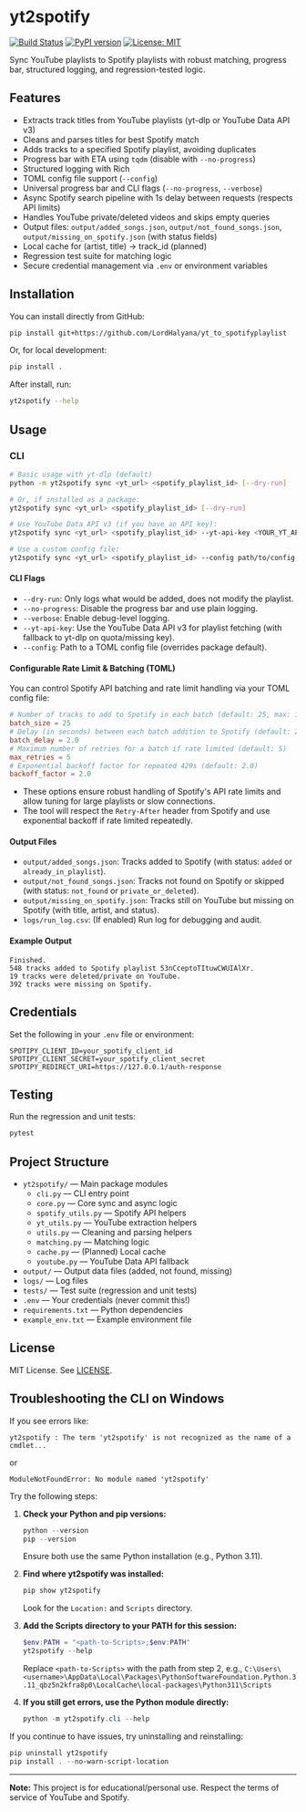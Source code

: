 # yt2spotify

[![Build Status](https://github.com/LordHalyana/yt_to_spotifyplaylist/actions/workflows/ci.yml/badge.svg)](https://github.com/LordHalyana/yt_to_spotifyplaylist/actions/workflows/ci.yml)
[![PyPI version](https://badge.fury.io/py/yt2spotify.svg)](https://badge.fury.io/py/yt2spotify)
[![License: MIT](https://img.shields.io/badge/License-MIT-yellow.svg)](LICENSE)

Sync YouTube playlists to Spotify playlists with robust matching, progress bar, structured logging, and regression-tested logic.

## Features

- Extracts track titles from YouTube playlists (yt-dlp or YouTube Data API v3)
- Cleans and parses titles for best Spotify match
- Adds tracks to a specified Spotify playlist, avoiding duplicates
- Progress bar with ETA using `tqdm` (disable with `--no-progress`)
- Structured logging with Rich
- TOML config file support (`--config`)
- Universal progress bar and CLI flags (`--no-progress`, `--verbose`)
- Async Spotify search pipeline with 1s delay between requests (respects API limits)
- Handles YouTube private/deleted videos and skips empty queries
- Output files: `output/added_songs.json`, `output/not_found_songs.json`, `output/missing_on_spotify.json` (with status fields)
- Local cache for (artist, title) → track_id (planned)
- Regression test suite for matching logic
- Secure credential management via `.env` or environment variables

## Installation

You can install directly from GitHub:

```bash
pip install git+https://github.com/LordHalyana/yt_to_spotifyplaylist
```

Or, for local development:

```bash
pip install .
```

After install, run:

```bash
yt2spotify --help
```

## Usage

### CLI

```sh
# Basic usage with yt-dlp (default)
python -m yt2spotify sync <yt_url> <spotify_playlist_id> [--dry-run]

# Or, if installed as a package:
yt2spotify sync <yt_url> <spotify_playlist_id> [--dry-run]

# Use YouTube Data API v3 (if you have an API key):
yt2spotify sync <yt_url> <spotify_playlist_id> --yt-api-key <YOUR_YT_API_KEY>

# Use a custom config file:
yt2spotify sync <yt_url> <spotify_playlist_id> --config path/to/config.toml
```

#### CLI Flags

- `--dry-run`: Only logs what would be added, does not modify the playlist.
- `--no-progress`: Disable the progress bar and use plain logging.
- `--verbose`: Enable debug-level logging.
- `--yt-api-key`: Use the YouTube Data API v3 for playlist fetching (with fallback to yt-dlp on quota/missing key).
- `--config`: Path to a TOML config file (overrides package default).

#### Configurable Rate Limit & Batching (TOML)

You can control Spotify API batching and rate limit handling via your TOML config file:

```toml
# Number of tracks to add to Spotify in each batch (default: 25, max: 100)
batch_size = 25
# Delay (in seconds) between each batch addition to Spotify (default: 2.0)
batch_delay = 2.0
# Maximum number of retries for a batch if rate limited (default: 5)
max_retries = 5
# Exponential backoff factor for repeated 429s (default: 2.0)
backoff_factor = 2.0
```

- These options ensure robust handling of Spotify's API rate limits and allow tuning for large playlists or slow connections.
- The tool will respect the `Retry-After` header from Spotify and use exponential backoff if rate limited repeatedly.

#### Output Files

- `output/added_songs.json`: Tracks added to Spotify (with status: `added` or `already_in_playlist`).
- `output/not_found_songs.json`: Tracks not found on Spotify or skipped (with status: `not_found` or `private_or_deleted`).
- `output/missing_on_spotify.json`: Tracks still on YouTube but missing on Spotify (with title, artist, and status).
- `logs/run_log.csv`: (If enabled) Run log for debugging and audit.

#### Example Output

```
Finished.
548 tracks added to Spotify playlist 53nCceptoTItuwCWUIAlXr.
19 tracks were deleted/private on YouTube.
392 tracks were missing on Spotify.
```

## Credentials

Set the following in your `.env` file or environment:

```
SPOTIPY_CLIENT_ID=your_spotify_client_id
SPOTIPY_CLIENT_SECRET=your_spotify_client_secret
SPOTIPY_REDIRECT_URI=https://127.0.0.1/auth-response
```

## Testing

Run the regression and unit tests:

```sh
pytest
```

## Project Structure

- `yt2spotify/` — Main package modules
  - `cli.py` — CLI entry point
  - `core.py` — Core sync and async logic
  - `spotify_utils.py` — Spotify API helpers
  - `yt_utils.py` — YouTube extraction helpers
  - `utils.py` — Cleaning and parsing helpers
  - `matching.py` — Matching logic
  - `cache.py` — (Planned) Local cache
  - `youtube.py` — YouTube Data API fallback
- `output/` — Output data files (added, not found, missing)
- `logs/` — Log files
- `tests/` — Test suite (regression and unit tests)
- `.env` — Your credentials (never commit this!)
- `requirements.txt` — Python dependencies
- `example_env.txt` — Example environment file

## License

MIT License. See [LICENSE](LICENSE).

## Troubleshooting the CLI on Windows

If you see errors like:

```
yt2spotify : The term 'yt2spotify' is not recognized as the name of a cmdlet...
```

or

```
ModuleNotFoundError: No module named 'yt2spotify'
```

Try the following steps:

1. **Check your Python and pip versions:**

   ```powershell
   python --version
   pip --version
   ```

   Ensure both use the same Python installation (e.g., Python 3.11).

2. **Find where yt2spotify was installed:**

   ```powershell
   pip show yt2spotify
   ```

   Look for the `Location:` and `Scripts` directory.

3. **Add the Scripts directory to your PATH for this session:**

   ```powershell
   $env:PATH = "<path-to-Scripts>;$env:PATH"
   yt2spotify --help
   ```

   Replace `<path-to-Scripts>` with the path from step 2, e.g.,
   `C:\Users\<username>\AppData\Local\Packages\PythonSoftwareFoundation.Python.3.11_qbz5n2kfra8p0\LocalCache\local-packages\Python311\Scripts`

4. **If you still get errors, use the Python module directly:**
   ```powershell
   python -m yt2spotify.cli --help
   ```

If you continue to have issues, try uninstalling and reinstalling:

```powershell
pip uninstall yt2spotify
pip install . --no-warn-script-location
```

---

**Note:** This project is for educational/personal use. Respect the terms of service of YouTube and Spotify.
